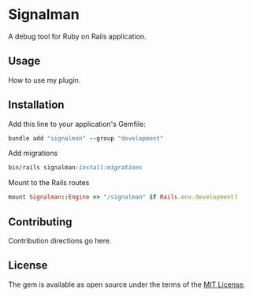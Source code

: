 # Signalman
A debug tool for Ruby on Rails application.

## Usage
How to use my plugin.

## Installation
Add this line to your application's Gemfile:

```ruby
bundle add "signalman" --group "development"
```

Add migrations
```ruby
bin/rails signalman:install:migrations
```

Mount to the Rails routes
```ruby
mount Signalman::Engine => "/signalman" if Rails.env.development?
```

## Contributing
Contribution directions go here.

## License
The gem is available as open source under the terms of the [MIT License](https://opensource.org/licenses/MIT).
